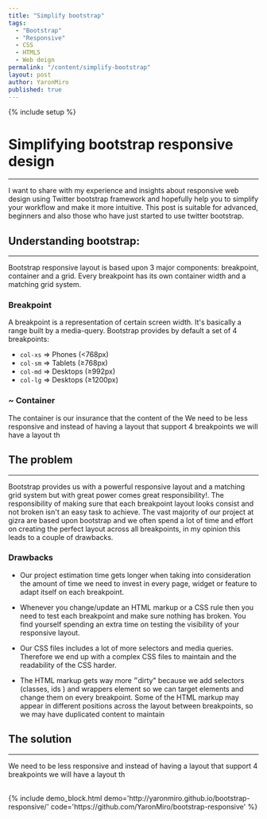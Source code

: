 ```yaml
---
title: "Simplify bootstrap"
tags:
  - "Bootstrap"
  - "Responsive"
  - CSS
  - HTML5
  - Web deign
permalink: "/content/simplify-bootstrap"
layout: post
author: YaronMiro
published: true
---
```


{% include setup %}

# Simplifying bootstrap responsive design

------

I want to share with my experience and insights about responsive web design using
Twitter bootstrap framework and hopefully help you to simplify your workflow and
make it more intuitive. This post is suitable for advanced, beginners and also
those who have just started to use twitter bootstrap.

<!-- more -->

## Understanding bootstrap:

------

Bootstrap responsive layout is based upon 3 major components:
breakpoint, container and a grid.
Every breakpoint has its own container width and a matching grid system.

### Breakpoint
A breakpoint is a representation of certain screen width.
It's basically a range built by a media-query.
Bootstrap provides by default a set of 4 breakpoints:

* `col-xs` => Phones (<768px)
* `col-sm` => Tablets (≥768px)
* `col-md` => Desktops (≥992px)
* `col-lg` => Desktops (≥1200px)

### ~ Container
The container is our insurance that the content of the
We need to be less responsive and instead of having a layout that support 4 breakpoints we will have a layout th

## The problem

------

Bootstrap provides us with a powerful responsive layout and a matching grid system
but with great power comes great responsibility!. The responsibility of making
sure that each breakpoint layout looks consist and not broken isn't an easy task
to achieve. The vast majority of our project at gizra are based upon bootstrap
and we often spend a lot of time and effort on creating the perfect layout
across all breakpoints, in my opinion this leads to a couple of drawbacks.

### Drawbacks
 * Our project estimation time gets longer when taking into consideration the
   amount of time we need to invest in every page, widget or feature to adapt
   itself on each breakpoint.

 * Whenever you change/update an HTML markup or a CSS rule then you need to
   test each breakpoint and make sure nothing has broken. You find yourself
   spending an extra time on testing the visibility of your responsive layout.

 * Our CSS files includes a lot of more selectors and media queries.
   Therefore we end up with a complex CSS files to maintain and the readability
   of the CSS harder.

 * The HTML markup gets way more ״dirty"  because we add selectors (classes, ids )
   and wrappers element so we can target elements and change them on every breakpoint.
   Some of the HTML markup may appear in different positions across the layout between
   breakpoints, so we may have duplicated content to maintain

## The solution

------
We need to be less responsive and instead of having a layout that support
4 breakpoints we will have a layout th

 </br>
{% include demo_block.html demo='http://yaronmiro.github.io/bootstrap-responsive/' code='https://github.com/YaronMiro/bootstrap-responsive' %}


